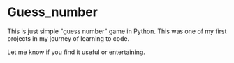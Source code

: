# Guess_number
This is just simple "guess number" game in Python.
This was one of my first projects in my journey of learning to code.

Let me know if you find it useful or entertaining.
